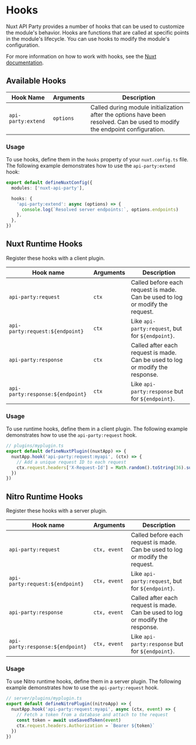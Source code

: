 # Hooks

Nuxt API Party provides a number of hooks that can be used to customize the module's behavior. Hooks are functions that are called at specific points in the module's lifecycle. You can use hooks to modify the module's configuration.

For more information on how to work with hooks, see the [Nuxt documentation](https://nuxt.com/docs/guide/going-further/hooks).

## Available Hooks

| Hook Name  | Arguments | Description |
| ---------- | --------- | ----------- |
| `api-party:extend` | `options` | Called during module initialization after the options have been resolved. Can be used to modify the endpoint configuration. |

### Usage

To use hooks, define them in the `hooks` property of your `nuxt.config.ts` file. The following example demonstrates how to use the `api-party:extend` hook:

```ts [nuxt.config.ts]
export default defineNuxtConfig({
  modules: ['nuxt-api-party'],

  hooks: {
    'api-party:extend': async (options) => {
      console.log(`Resolved server endpoints:`, options.endpoints)
    },
  },
})
```

## Nuxt Runtime Hooks

Register these hooks with a client plugin.

| Hook name                        | Arguments  | Description
| -------------------------------- | ---------- | -----------
| `api-party:request`              | `ctx`      | Called before each request is made. Can be used to log or modify the request.
| `api-party:request:${endpoint}`  | `ctx`      | Like `api-party:request`, but for `${endpoint}`.
| `api-party:response`             | `ctx`      | Called after each request is made. Can be used to log or modify the response.
| `api-party:response:${endpoint}` | `ctx`      | Like `api-party:response` but for `${endpoint}`.

### Usage

To use runtime hooks, define them in a client plugin. The following example demonstrates how to use the `api-party:request` hook.

```ts
// plugins/myplugin.ts
export default defineNuxtPlugin((nuxtApp) => {
  nuxtApp.hook('api-party:request:myapi', (ctx) => {
    // Add a unique request ID to each request
    ctx.request.headers['X-Request-Id'] = Math.random().toString(36).substring(7)
  })
})
```

## Nitro Runtime Hooks

Register these hooks with a server plugin.

| Hook name                        | Arguments    | Description
| -------------------------------- | ------------ | -----------
| `api-party:request`              | `ctx, event` | Called before each request is made. Can be used to log or modify the request.
| `api-party:request:${endpoint}`  | `ctx, event` | Like `api-party:request`, but for `${endpoint}`.
| `api-party:response`             | `ctx, event` | Called after each request is made. Can be used to log or modify the response.
| `api-party:response:${endpoint}` | `ctx, event` | Like `api-party:response` but for `${endpoint}`.

### Usage

To use Nitro runtime hooks, define them in a server plugin. The following example demonstrates how to use the `api-party:request` hook.

```ts
// server/plugins/myplugin.ts
export default defineNitroPlugin((nitroApp) => {
  nuxtApp.hook('api-party:request:myapi', async (ctx, event) => {
    // Fetch a token from a database and attach to the request
    const token = await useSavedToken(event)
    ctx.request.headers.Authorization = `Bearer ${token}`
  })
})
```
